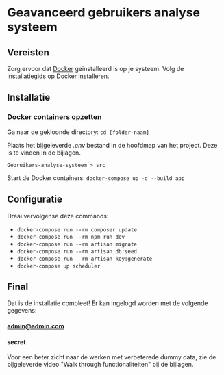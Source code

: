 # Geavanceerd gebruikers analyse systeem

## Vereisten
Zorg ervoor dat [Docker](https://docs.docker.com/desktop/install/mac-install/) geïnstalleerd is op je systeem. Volg de installatiegids op Docker installeren.

## Installatie

### Docker containers opzetten
Ga naar de gekloonde directory:
`cd [folder-naam]`


Plaats het bijgeleverde _.env_ bestand in de hoofdmap van het project. Deze is te vinden in de bijlagen. 

    Gebruikers-analyse-systeem > src


Start de Docker containers:
`docker-compose up -d --build app`

## Configuratie
Draai vervolgense deze commands:
- `docker-compose run --rm composer update`
- `docker-compose run --rm npm run dev`
- `docker-compose run --rm artisan migrate`
- `docker-compose run --rm artisan db:seed`
- `docker-compose run --rm artisan key:generate`
- `docker-compose up scheduler`


## Final
Dat is de installatie compleet! Er kan ingelogd worden met de volgende gegevens: 

#### admin@admin.com
#### secret

Voor een beter zicht naar de werken met verbeterede dummy data, zie de bijgeleverde video "Walk through functionaliteiten" bij de bijlagen.